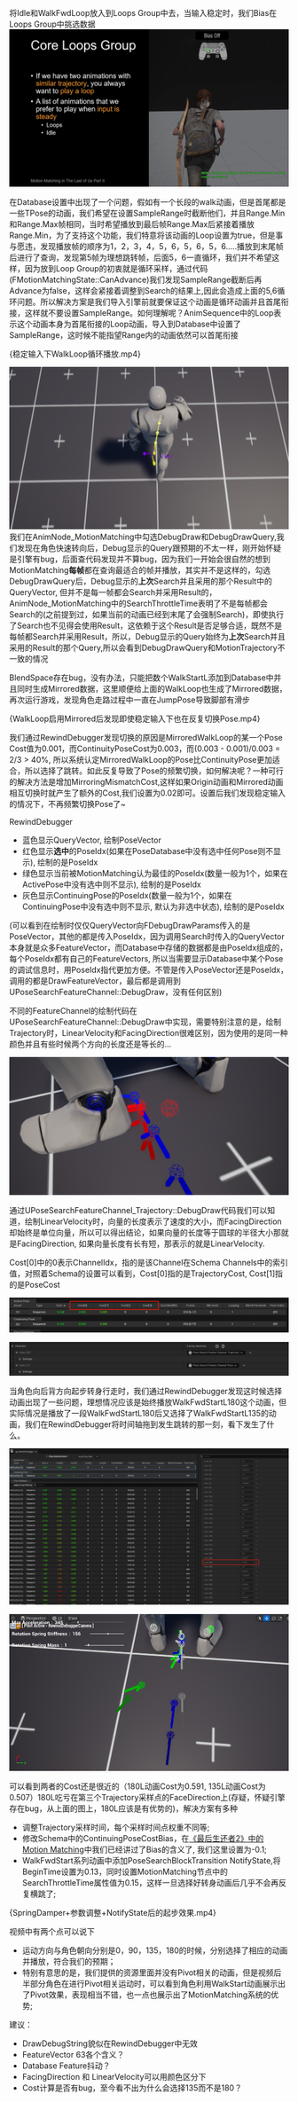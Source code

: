 将Idle和WalkFwdLoop放入到Loops Group中去，当输入稳定时，我们Bias在Loops Group中挑选数据
![Loops Group](.\UE5MotionMatchingPracticePic/1.png)

在Database设置中出现了一个问题，假如有一个长段的walk动画，但是首尾都是一些TPose的动画，我们希望在设置SampleRange时截断他们，并且Range.Min和Range.Max帧相同，当时希望播放到最后帧Range.Max后紧接着播放Range.Min，为了支持这个功能，我们特意将该动画的Loop设置为true，但是事与愿违，发现播放帧的顺序为1，2，3，4，5，6，5，6，5，6.....播放到末尾帧后进行了查询，发现第5帧为理想跳转帧，后面5，6一直循环，我们并不希望这样，因为放到Loop Group的初衷就是循环采样，通过代码(FMotionMatchingState::CanAdvance)我们发现SampleRange截断后再Advance为false，这样会紧接着调整到Search的结果上,因此会造成上面的5,6循环问题。所以解决方案是我们导入引擎前就要保证这个动画是循环动画并且首尾衔接，这样就不要设置SampleRange。如何理解呢？AnimSequence中的Loop表示这个动画本身为首尾衔接的Loop动画，导入到Database中设置了SampleRange，这时候不能指望Range内的动画依然可以首尾衔接

{稳定输入下WalkLoop循环播放.mp4}





![可以看到DebugDrawQuery显示的Trajectory明显是歪的](.\UE5MotionMatchingPracticePic/2.png)
我们在AnimNode_MotionMatching中勾选DebugDraw和DebugDrawQuery,我们发现在角色快速转向后，Debug显示的Query跟预期的不太一样，刚开始怀疑是引擎有bug，后面查代码发现并不算bug，因为我们一开始会很自然的想到MotionMatching**每帧**都在查询最适合的帧并播放，其实并不是这样的，勾选DebugDrawQuery后，Debug显示的**上次**Search并且采用的那个Result中的QueryVector, 但并不是每一帧都会Search并采用Result的，AnimNode_MotionMatching中的SearchThrottleTime表明了不是每帧都会Search的(之前提到过，如果当前的动画已经到末尾了会强制Search)，即使执行了Search也不见得会使用Result，这依赖于这个Result是否足够合适，既然不是每帧都Search并采用Result，所以，Debug显示的Query始终为**上次**Search并且采用的Result的那个Query,所以会看到DebugDrawQuery和MotionTrajectory不一致的情况





BlendSpace存在bug，没有办法，只能把数个WalkStartL添加到Database中并且同时生成Mirrored数据，这里顺便给上面的WalkLoop也生成了Mirrored数据，再次运行游戏，发现角色走路过程中一直在JumpPose导致脚部有滑步

{WalkLoop启用Mirrored后发现即使稳定输入下也在反复切换Pose.mp4}

我们通过RewindDebugger发现切换的原因是MirroredWalkLoop的某一个Pose Cost值为0.001，而ContinuityPoseCost为0.003，而(0.003 - 0.001)/0.003 = 2/3 > 40%, 所以系统认定MirroredWalkLoop的Pose比ContinuityPose更加适合，所以选择了跳转。如此反复导致了Pose的频繁切换，如何解决呢？一种可行的解决方法是增加MirroringMismatchCost,这样如果Origin动画和Mirrored动画相互切换时就产生了额外的Cost,我们设置为0.02即可。设置后我们发现稳定输入的情况下，不再频繁切换Pose了~



RewindDebugger
* 蓝色显示QueryVector, 绘制PoseVector
* 红色显示**选中**的PoseIdx(如果在PoseDatabase中没有选中任何Pose则不显示), 绘制的是PoseIdx
* 绿色显示当前被MotionMatching认为最佳的PoseIdx(数量一般为1个，如果在ActivePose中没有选中则不显示), 绘制的是PoseIdx
* 灰色显示ContinuingPose的PoseIdx(数量一般为1个，如果在ContinuingPose中没有选中则不显示, 默认为非选中状态), 绘制的是PoseIdx

(可以看到在绘制时仅仅QueryVector向FDebugDrawParams传入的是PoseVector，其他的都是传入PoseIdx，因为调用Search时传入的QueryVector本身就是众多FeatureVector，而Database中存储的数据都是由PoseIdx组成的，每个PoseIdx都有自己的FeatureVectors, 所以当需要显示Database中某个Pose的调试信息时，用PoseIdx指代更加方便。不管是传入PoseVector还是PoseIdx，调用的都是DrawFeatureVector，最后都是调用到UPoseSearchFeatureChannel::DebugDraw，没有任何区别)



不同的FeatureChannel的绘制代码在UPoseSearchFeatureChannel::DebugDraw中实现，需要特别注意的是，绘制Trajectory时，LinearVelocity和FacingDirection很难区别，因为使用的是同一种颜色并且有些时候两个方向的长度还是等长的...

![](.\UE5MotionMatchingPracticePic/3.png)

通过UPoseSearchFeatureChannel_Trajectory::DebugDraw代码我们可以知道，绘制LinearVelocity时，向量的长度表示了速度的大小，而FacingDirection却始终是单位向量，所以可以得出结论，如果向量的长度等于圆球的半径大小那就是FacingDirection, 如果向量长度有长有短，那表示的就是LinearVelocity.


Cost[0]中的0表示ChannelIdx，指的是该Channel在Schema Channels中的索引值，对照着Schema的设置可以看到，Cost[0]指的是TrajectoryCost, Cost[1]指的是PoseCost


![](.\UE5MotionMatchingPracticePic/4.png)

![](.\UE5MotionMatchingPracticePic/5.png)


当角色向后背方向起步转身行走时，我们通过RewindDebugger发现这时候选择动画出现了一些问题，理想情况应该是始终播放WalkFwdStartL180这个动画，但实际情况是播放了一段WalkFwdStartL180后又选择了WalkFwdStartL135的动画，我们在RewindDebugger将时间轴拖到发生跳转的那一刻，看下发生了什么。

![](.\UE5MotionMatchingPracticePic/6.png)

![](.\UE5MotionMatchingPracticePic/7.png)

可以看到两者的Cost还是很近的（180L动画Cost为0.591, 135L动画Cost为0.507）180L吃亏在第三个Trajectory采样点的FaceDirection上(存疑，怀疑引擎存在bug，从上面的图上，180L应该是有优势的)，解决方案有多种

* 调整Trajectory采样时间，每个采样时间点权重不同等;
* 修改Schema中的ContinuingPoseCostBias，在[《最后生还者2》中的Motion Matching](https://zhuanlan.zhihu.com/p/403923793)中我们已经讲过了Bias的含义了, 我们这里设置为-0.1;
* WalkFwdStart系列动画中添加PoseSearchBlockTransition NotifyState,将BeginTime设置为0.13，同时设置MotionMatching节点中的SearchThrottleTime属性值为0.15，这样一旦选择好转身动画后几乎不会再反复横跳了;

{SpringDamper+参数调整+NotifyState后的起步效果.mp4}

视频中有两个点可以说下
* 运动方向与角色朝向分别是0，90，135，180的时候，分别选择了相应的动画并播放，符合我们的预期；
* 特别有意思的是，我们提供的资源里面并没有Pivot相关的动画，但是视频后半部分角色在进行Pivot相关运动时，可以看到角色利用WalkStart动画展示出了Pivot效果，表现相当不错，也一点也展示出了MotionMatching系统的优势;


建议：
* DrawDebugString貌似在RewindDebugger中无效
* FeatureVector 63各个含义？
* Database Feature抖动？
* FacingDirection 和 LinearVelocity可以用颜色区分下
* Cost计算是否有bug，至今看不出为什么会选择135而不是180？